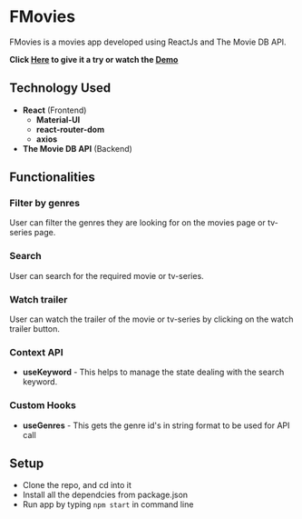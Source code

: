 # FMovies

FMovies is a movies app developed using ReactJs and The Movie DB API.

**Click [Here](https://goofy-thompson-b26f65.netlify.app/) to give it a try or watch the [Demo](https://youtu.be/4wYYndaQw0Q)**



## Technology Used

- **React** (Frontend)
  - **Material-UI** 
  - **react-router-dom**
  - **axios**   
- **The Movie DB API** (Backend)

## Functionalities

### Filter by genres

User can filter the genres they are looking for on the movies page or tv-series page.

### Search

User can search for the required movie or tv-series.

### Watch trailer

User can watch the trailer of the movie or tv-series by clicking on the watch trailer button.


### Context API

- **useKeyword** - This helps to manage the state dealing with the search keyword.

### Custom Hooks

- **useGenres** - This gets the genre id's in string format to be used for API call

## Setup 

- Clone the repo, and cd into it
- Install all the dependcies from package.json
- Run app by typing `npm start` in command line

